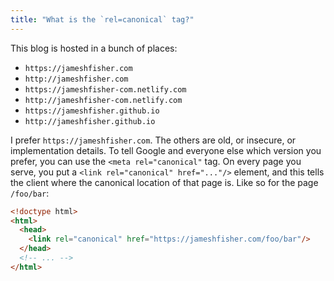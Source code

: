 ```yaml
---
title: "What is the `rel=canonical` tag?"
---
```


This blog is hosted in a bunch of places:

* `https://jameshfisher.com`
* `http://jameshfisher.com`
* `https://jameshfisher-com.netlify.com`
* `http://jameshfisher-com.netlify.com`
* `https://jameshfisher.github.io`
* `http://jameshfisher.github.io`

I prefer `https://jameshfisher.com`.
The others are old, or insecure, or implementation details.
To tell Google and everyone else which version you prefer, you can use the `<meta rel="canonical"` tag.
On every page you serve, you put a `<link rel="canonical" href="..."/>` element,
and this tells the client where the canonical location of that page is.
Like so for the page `/foo/bar`:

```html
<!doctype html>
<html>
  <head>
    <link rel="canonical" href="https://jameshfisher.com/foo/bar"/>
  </head>
  <!-- ... -->
</html>
```
